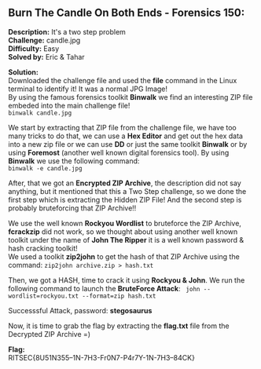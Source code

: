 ## Burn The Candle On Both Ends - Forensics 150:  

**Description:** It's a two step problem  
**Challenge:** candle.jpg  
**Difficulty:** Easy  
**Solved by:** Eric & Tahar  

**Solution:**  
Downloaded the challenge file and used the **file** command in the Linux terminal to identify it! It was a normal JPG Image!  
By using the famous forensics toolkit **Binwalk** we find an interesting ZIP file embeded into the main challenge file!  
```binwalk candle.jpg```  

We start by extracting that ZIP file from the challenge file, we have too many tricks to do that, we can use a **Hex Editor** and get out the hex data into a new zip file or we can use **DD** or just the same toolkit **Binwalk** or by using **Foremost** (another well known digital forensics tool). By using **Binwalk** we use the following command:  
```binwalk -e candle.jpg```   

After, that we got an **Encrypted ZIP Archive**, the description did not say anything, but it mentioned that this a Two Step challenge, so we done the first step which is extracting the Hidden ZIP File! And the second step is probably bruteforcing that ZIP Archive!!  

We use the well known **Rockyou Wordlist** to bruteforce the ZIP Archive, **fcrackzip** did not work, so we thought about using another well known toolkit under the name of **John The Ripper** it is a well known password & hash cracking toolkit!  
We used a toolkit **zip2john** to get the hash of that ZIP Archive using the command: ```zip2john archive.zip > hash.txt```  

Then, we got a HASH, time to crack it using **Rockyou & John**. We run the following command to launch the **BruteForce Attack**: ``` john --wordlist=rockyou.txt --format=zip hash.txt```  

Successsful Attack, password: **stegosaurus**  

Now, it is time to grab the flag by extracting the **flag.txt** file from the Decrypted ZIP Archive =)

**Flag:**  
RITSEC{8U51N355–1N-7H3-Fr0N7-P4r7Y-1N-7H3–84CK}
